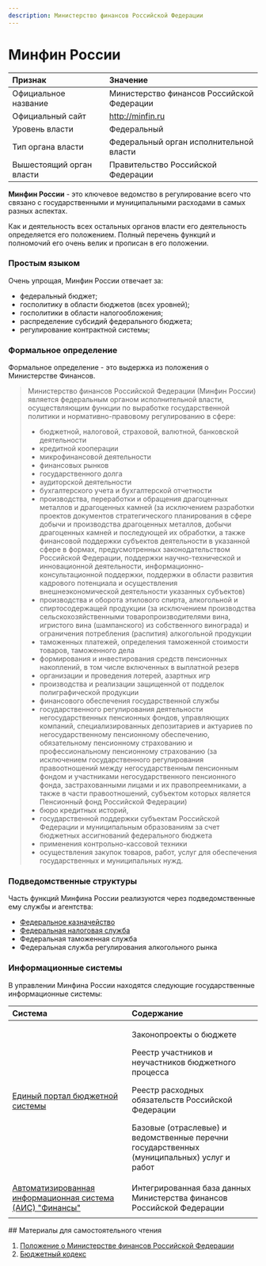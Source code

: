 ```yaml
---
description: Министерство финансов Российской Федерации
---
```


# Минфин России

|  Признак | Значение |
| :--- | :--- |
| Официальное название | Министерство финансов Российской Федерации |
| Официальный сайт | http://minfin.ru |
| Уровень власти | Федеральный |
| Тип органа власти | Федеральный орган исполнительной власти |
| Вышестоящий орган власти | Правительство Российской Федерации |

**Минфин России** - это ключевое ведомство в регулирование всего что связано с государственными и муниципальными расходами в самых разных аспектах. 

Как и деятельность всех остальных органов власти его деятельность определяется его положением. Полный перечень функций и полномочий его очень велик и прописан в его положении.

### Простым языком

Очень упрощая, Минфин России отвечает за:

* федеральный бюджет;
* госполитику в области бюджетов \(всех уровней\);
* госполитики в области налогообложения;
* распределение субсидий федерального бюджета;
* регулирование контрактной системы;

### Формальное определение

Формальное определение - это выдержка из положения о Министерстве Финансов.

> Министерство финансов Российской Федерации \(Минфин России\) является федеральным органом исполнительной власти, осуществляющим функции по выработке государственной политики и нормативно-правовому регулированию в сфере:
>
> * бюджетной, налоговой, страховой, валютной, банковской деятельности
> * кредитной кооперации
> * микрофинансовой деятельности
> * финансовых рынков
> * государственного долга
> * аудиторской деятельности
> * бухгалтерского учета и бухгалтерской отчетности
> * производства, переработки и обращения драгоценных металлов и драгоценных камней \(за исключением разработки проектов документов стратегического планирования в сфере добычи и производства драгоценных металлов, добычи драгоценных камней и последующей их обработки, а также финансовой поддержки субъектов деятельности в указанной сфере в формах, предусмотренных законодательством Российской Федерации, поддержки научно-технической и инновационной деятельности, информационно-консультационной поддержки, поддержки в области развития кадрового потенциала и осуществления внешнеэкономической деятельности указанных субъектов\)
> * производства и оборота этилового спирта, алкогольной и спиртосодержащей продукции \(за исключением производства сельскохозяйственными товаропроизводителями вина, игристого вина \(шампанского\) из собственного винограда\) и ограничения потребления \(распития\) алкогольной продукции
> * таможенных платежей, определения таможенной стоимости товаров, таможенного дела
> * формирования и инвестирования средств пенсионных накоплений, в том числе включенных в выплатной резерв
> * организации и проведения лотерей, азартных игр
> * производства и реализации защищенной от подделок полиграфической продукции
> * финансового обеспечения государственной службы
> * государственного регулирования деятельности негосударственных пенсионных фондов, управляющих компаний, специализированных депозитариев и актуариев по негосударственному пенсионному обеспечению, обязательному пенсионному страхованию и профессиональному пенсионному страхованию \(за исключением государственного регулирования правоотношений между негосударственным пенсионным фондом и участниками негосударственного пенсионного фонда, застрахованными лицами и их правопреемниками, а также в части правоотношений, субъектом которых является Пенсионный фонд Российской Федерации\)
> * бюро кредитных историй,
> * государственной поддержки субъектам Российской Федерации и муниципальным образованиям за счет бюджетных ассигнований федерального бюджета
> * применения контрольно-кассовой техники
> * осуществления закупок товаров, работ, услуг для обеспечения государственных и муниципальных нужд.

### Подведомственные структуры

Часть функций Минфина России реализуются через подведомственные ему службы и агентства:

* [Федеральное казначейство](roskazna.md)
* [Федеральная налоговая служба](fns.md)
* Федеральная таможенная служба
* Федеральная служба регулирования алкогольного рынка

### Информационные системы

В управлении Минфина России находятся следующие государственные информационные системы:

<table>
  <thead>
    <tr>
      <th style="text-align:left">&#x421;&#x438;&#x441;&#x442;&#x435;&#x43C;&#x430;</th>
      <th style="text-align:left">&#x421;&#x43E;&#x434;&#x435;&#x440;&#x436;&#x430;&#x43D;&#x438;&#x435;</th>
    </tr>
  </thead>
  <tbody>
    <tr>
      <td style="text-align:left"><a href="../../../gis/public/epbs.md">&#x415;&#x434;&#x438;&#x43D;&#x44B;&#x439; &#x43F;&#x43E;&#x440;&#x442;&#x430;&#x43B; &#x431;&#x44E;&#x434;&#x436;&#x435;&#x442;&#x43D;&#x43E;&#x439; &#x441;&#x438;&#x441;&#x442;&#x435;&#x43C;&#x44B;</a>
      </td>
      <td style="text-align:left">
        <p>&#x417;&#x430;&#x43A;&#x43E;&#x43D;&#x43E;&#x43F;&#x440;&#x43E;&#x435;&#x43A;&#x442;&#x44B;
          &#x43E; &#x431;&#x44E;&#x434;&#x436;&#x435;&#x442;&#x435;</p>
        <p>&#x420;&#x435;&#x435;&#x441;&#x442;&#x440; &#x443;&#x447;&#x430;&#x441;&#x442;&#x43D;&#x438;&#x43A;&#x43E;&#x432;
          &#x438; &#x43D;&#x435;&#x443;&#x447;&#x430;&#x441;&#x442;&#x43D;&#x438;&#x43A;&#x43E;&#x432;
          &#x431;&#x44E;&#x434;&#x436;&#x435;&#x442;&#x43D;&#x43E;&#x433;&#x43E;
          &#x43F;&#x440;&#x43E;&#x446;&#x435;&#x441;&#x441;&#x430;</p>
        <p>&#x420;&#x435;&#x435;&#x441;&#x442;&#x440; &#x440;&#x430;&#x441;&#x445;&#x43E;&#x434;&#x43D;&#x44B;&#x445;
          &#x43E;&#x431;&#x44F;&#x437;&#x430;&#x442;&#x435;&#x43B;&#x44C;&#x441;&#x442;&#x432;
          &#x420;&#x43E;&#x441;&#x441;&#x438;&#x439;&#x441;&#x43A;&#x43E;&#x439;
          &#x424;&#x435;&#x434;&#x435;&#x440;&#x430;&#x446;&#x438;&#x438;</p>
        <p>&#x411;&#x430;&#x437;&#x43E;&#x432;&#x44B;&#x435; (&#x43E;&#x442;&#x440;&#x430;&#x441;&#x43B;&#x435;&#x432;&#x44B;&#x435;)
          &#x438; &#x432;&#x435;&#x434;&#x43E;&#x43C;&#x441;&#x442;&#x432;&#x435;&#x43D;&#x43D;&#x44B;&#x435;
          &#x43F;&#x435;&#x440;&#x435;&#x447;&#x43D;&#x438; &#x433;&#x43E;&#x441;&#x443;&#x434;&#x430;&#x440;&#x441;&#x442;&#x432;&#x435;&#x43D;&#x43D;&#x44B;&#x445;
          (&#x43C;&#x443;&#x43D;&#x438;&#x446;&#x438;&#x43F;&#x430;&#x43B;&#x44C;&#x43D;&#x44B;&#x445;)
          &#x443;&#x441;&#x43B;&#x443;&#x433; &#x438; &#x440;&#x430;&#x431;&#x43E;&#x442;</p>
      </td>
    </tr>
    <tr>
      <td style="text-align:left"><a href="../../../gis/closed/aisfinances.md">&#x410;&#x432;&#x442;&#x43E;&#x43C;&#x430;&#x442;&#x438;&#x437;&#x438;&#x440;&#x43E;&#x432;&#x430;&#x43D;&#x43D;&#x430;&#x44F; &#x438;&#x43D;&#x444;&#x43E;&#x440;&#x43C;&#x430;&#x446;&#x438;&#x43E;&#x43D;&#x43D;&#x430;&#x44F; &#x441;&#x438;&#x441;&#x442;&#x435;&#x43C;&#x430; (&#x410;&#x418;&#x421;) &quot;&#x424;&#x438;&#x43D;&#x430;&#x43D;&#x441;&#x44B;&quot;</a>
      </td>
      <td style="text-align:left">&#x418;&#x43D;&#x442;&#x435;&#x433;&#x440;&#x438;&#x440;&#x43E;&#x432;&#x430;&#x43D;&#x43D;&#x430;&#x44F;
        &#x431;&#x430;&#x437;&#x430; &#x434;&#x430;&#x43D;&#x43D;&#x44B;&#x445;
        &#x41C;&#x438;&#x43D;&#x438;&#x441;&#x442;&#x435;&#x440;&#x441;&#x442;&#x432;&#x430;
        &#x444;&#x438;&#x43D;&#x430;&#x43D;&#x441;&#x43E;&#x432; &#x420;&#x43E;&#x441;&#x441;&#x438;&#x439;&#x441;&#x43A;&#x43E;&#x439;
        &#x424;&#x435;&#x434;&#x435;&#x440;&#x430;&#x446;&#x438;&#x438;</td>
    </tr>
    <tr>
      <td style="text-align:left"></td>
      <td style="text-align:left"></td>
    </tr>
  </tbody>
</table>## Материалы для самостоятельного чтения

1. [Положение о Министерстве финансов Российской Федерации](https://www.minfin.ru/ru/document/?id_4=27)
2. [Бюджетный кодекс](../../../howto/howtostart/budkodeks.md)

